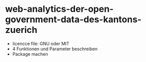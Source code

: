 # web-analytics-der-open-government-data-des-kantons-zuerich

- licencce file: GNU oder MIT
- 4 Funktionen und Parameter beschreiben
- Package machen
